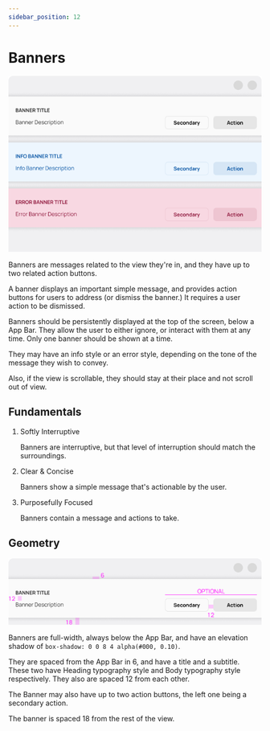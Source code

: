 ```yaml
---
sidebar_position: 12
---
```


# Banners

![](/assets/banner.png)

Banners are messages related to the view they're in, and they have up to two related action buttons.

A banner displays an important simple message, and provides action buttons for users to address (or dismiss the banner.) It requires a user action to be dismissed.

Banners should be persistently displayed at the top of the screen, below a App Bar. They allow the user to either ignore, or interact with them at any time. Only one banner should be shown at a time.

They may have an info style or an error style, depending on the tone of the message they wish to convey.

Also, if the view is scrollable, they should stay at their place and not scroll out of view.

## Fundamentals

1. Softly Interruptive

    Banners are interruptive, but that level of interruption should match the surroundings.

2. Clear & Concise

    Banners show a simple message that's actionable by the user.

3. Purposefully Focused

    Banners contain a message and actions to take.

## Geometry

![](/assets/banner_geo.png)

Banners are full-width, always below the App Bar, and have an elevation shadow of `box-shadow: 0 0 8 4 alpha(#000, 0.10)`.

They are spaced from the App Bar in 6, and have a title and a subtitle. These two have Heading typography style and Body typography style respectively. They also are spaced 12 from each other.

The Banner may also have up to two action buttons, the left one being a secondary action.

The banner is spaced 18 from the rest of the view.

